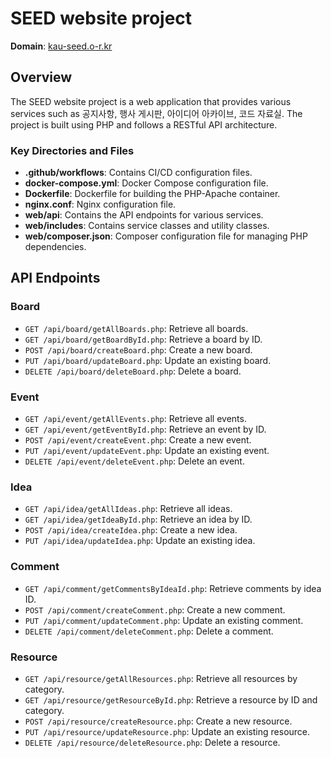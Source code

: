 # SEED website project
**Domain**: [kau-seed.o-r.kr](http://kau-seed.o-r.kr)  

## Overview

The SEED website project is a web application that provides various services such as 공지사항, 행사 게시판, 아이디어 아카이브, 코드 자료실. The project is built using PHP and follows a RESTful API architecture.

### Key Directories and Files

- **.github/workflows**: Contains CI/CD configuration files.
- **docker-compose.yml**: Docker Compose configuration file.
- **Dockerfile**: Dockerfile for building the PHP-Apache container.
- **nginx.conf**: Nginx configuration file.
- **web/api**: Contains the API endpoints for various services.
- **web/includes**: Contains service classes and utility classes.
- **web/composer.json**: Composer configuration file for managing PHP dependencies.

## API Endpoints

### Board

- `GET /api/board/getAllBoards.php`: Retrieve all boards.
- `GET /api/board/getBoardById.php`: Retrieve a board by ID.
- `POST /api/board/createBoard.php`: Create a new board.
- `PUT /api/board/updateBoard.php`: Update an existing board.
- `DELETE /api/board/deleteBoard.php`: Delete a board.

### Event

- `GET /api/event/getAllEvents.php`: Retrieve all events.
- `GET /api/event/getEventById.php`: Retrieve an event by ID.
- `POST /api/event/createEvent.php`: Create a new event.
- `PUT /api/event/updateEvent.php`: Update an existing event.
- `DELETE /api/event/deleteEvent.php`: Delete an event.

### Idea

- `GET /api/idea/getAllIdeas.php`: Retrieve all ideas.
- `GET /api/idea/getIdeaById.php`: Retrieve an idea by ID.
- `POST /api/idea/createIdea.php`: Create a new idea.
- `PUT /api/idea/updateIdea.php`: Update an existing idea.

### Comment

- `GET /api/comment/getCommentsByIdeaId.php`: Retrieve comments by idea ID.
- `POST /api/comment/createComment.php`: Create a new comment.
- `PUT /api/comment/updateComment.php`: Update an existing comment.
- `DELETE /api/comment/deleteComment.php`: Delete a comment.

### Resource

- `GET /api/resource/getAllResources.php`: Retrieve all resources by category.
- `GET /api/resource/getResourceById.php`: Retrieve a resource by ID and category.
- `POST /api/resource/createResource.php`: Create a new resource.
- `PUT /api/resource/updateResource.php`: Update an existing resource.
- `DELETE /api/resource/deleteResource.php`: Delete a resource.
